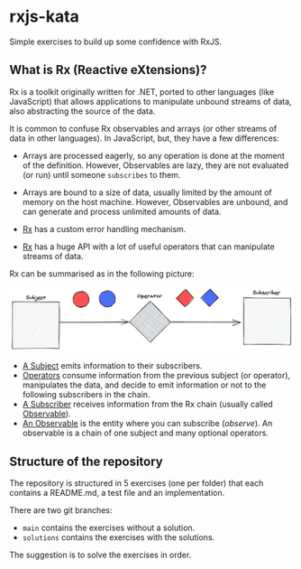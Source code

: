 rxjs-kata
=========

Simple exercises to build up some confidence with RxJS.

## What is Rx (Reactive eXtensions)?

Rx is a toolkit originally written for .NET, ported to other languages (like JavaScript) that allows applications
to manipulate unbound streams of data, also abstracting the source of the data.

It is common to confuse Rx observables and arrays (or other streams of data in other languages). In JavaScript, but, they have a few differences:

* Arrays are processed eagerly, so any operation is done at the moment of the definition. However, Observables are lazy, they are not evaluated (or run) until someone `subscribes` to them.

* Arrays are bound to a size of data, usually limited by the amount of memory on the host machine. However, Observables are unbound, and can generate and process unlimited amounts of data.

* [Rx](https://rxjs-dev.firebaseapp.com/api?query=error) has a custom error handling mechanism.

* [Rx](https://rxjs-dev.firebaseapp.com/api) has a huge API with a lot of useful operators that can manipulate streams of data.

Rx can be summarised as in the following picture:

![Rx basic definition of a stream](./img/rx-basic.png)

* [A Subject](https://rxjs-dev.firebaseapp.com/api?query=subject) emits information to their subscribers.
* [Operators](https://rxjs-dev.firebaseapp.com/api?query=operators) consume information from the previous subject (or operator), manipulates the data, and decide to emit information or not to the following subscribers in the chain.
* [A Subscriber](https://rxjs-dev.firebaseapp.com/api?query=subscribe) receives information from the Rx chain (usually called [Observable](https://rxjs-dev.firebaseapp.com/guide/observable)).
* [An Observable](https://rxjs.dev/guide/observable) is the entity where you can subscribe (_observe_). An observable is a chain of one subject and many optional operators. 

## Structure of the repository

The repository is structured in 5 exercises (one per folder) that each contains a README.md, a test file and an implementation.

There are two git branches: 

* `main` contains the exercises without a solution.
* `solutions` contains the exercises with the solutions.

The suggestion is to solve the exercises in order.